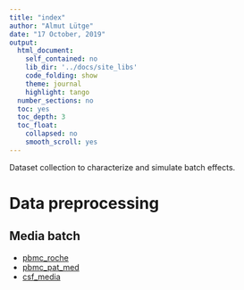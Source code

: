 ```yaml
---
title: "index"
author: "Almut Lütge"
date: "17 October, 2019"
output: 
  html_document:  
    self_contained: no
    lib_dir: '../docs/site_libs'
    code_folding: show
    theme: journal
    highlight: tango
  number_sections: no
  toc: yes
  toc_depth: 3
  toc_float:
    collapsed: no
    smooth_scroll: yes
---
```







Dataset collection to characterize and simulate batch effects.

# Data preprocessing

## Media batch
+ [pbmc_roche](pbmc_roche.html)
+ [pbmc_pat_med](pbmc_pat_med.html)
+ [csf_media](simulation_csf_media.html)

